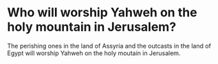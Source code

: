 # Who will worship Yahweh on the holy mountain in Jerusalem?

The perishing ones in the land of Assyria and the outcasts in the land of Egypt will worship Yahweh on the holy moutain in Jerusalem.
